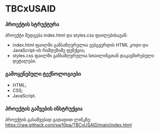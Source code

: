 # TBCxUSAID

### პროექტის სტრუქტურა
პროექტი შედგება index.html და styles.css ფაილებისაგან:
- index.html ფაილში განსაზღვრულია ვებგვერდის HTML კოდი და JavaScript-ის რამდენიმე ფუნქცია;
- styles.css ფაილში განსაზღვრულია სთაილინგთან დაკავშირებული დეტალები.

### გამოყენებული ტექნოლოგიები
- HTML;
- CSS;
- JavaScript.

### პროექტის გაშვების ინსტრუქცია
პროექტის გასაშვებად გადადით ლინკზე: https://raw.githack.com/sw10pa/TBCxUSAID/main/index.html
